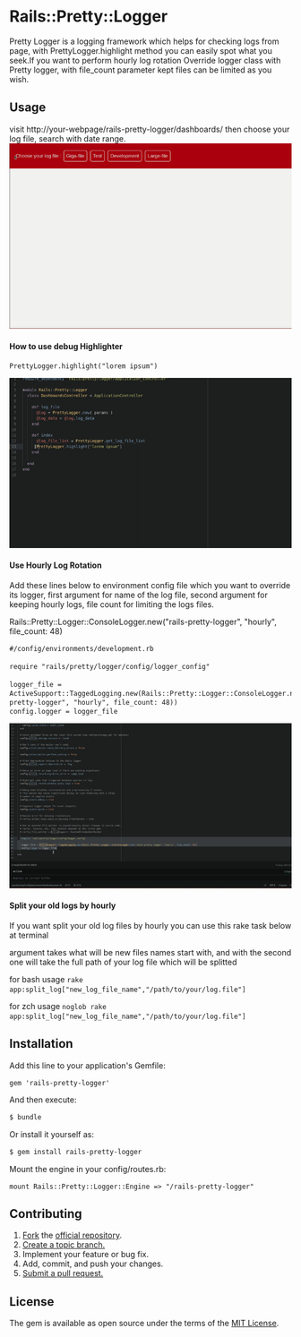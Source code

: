 # Rails::Pretty::Logger
Pretty Logger is a logging framework which helps for checking  logs from page, with PrettyLogger.highlight method you can easily spot what you seek.If you want to perform hourly log rotation  Override logger class with Pretty logger, with file_count parameter kept files can be limited as you wish.

## Usage
visit http://your-webpage/rails-pretty-logger/dashboards/ then choose your log file, search with date range.
![](log_file.gif)

#### How to use debug Highlighter

```
PrettyLogger.highlight("lorem ipsum")
```
![](highlight.gif)

#### Use Hourly Log Rotation

Add these lines below to environment config file which you want to override its logger, first argument for name of the log file, second argument for keeping hourly logs, file count for limiting the logs files.

Rails::Pretty::Logger::ConsoleLogger.new("rails-pretty-logger", "hourly", file_count: 48)

```  
#/config/environments/development.rb

require "rails/pretty/logger/config/logger_config"

logger_file = ActiveSupport::TaggedLogging.new(Rails::Pretty::Logger::ConsoleLogger.new("rails-pretty-logger", "hourly", file_count: 48))
config.logger = logger_file
```   
![](hour.gif)

#### Split your old logs by hourly

If you want split your old log files by hourly you can use this rake task below at terminal

argument takes what will be new files names start with, and with the second one will take the full path of your log file which will be splitted

for bash usage ```rake app:split_log["new_log_file_name","/path/to/your/log.file"]```

for zch usage  ```noglob rake app:split_log["new_log_file_name","/path/to/your/log.file"]```

## Installation
Add this line to your application's Gemfile:

```
gem 'rails-pretty-logger'
```

And then execute:
```bash
$ bundle
```

Or install it yourself as:
```bash
$ gem install rails-pretty-logger
```
Mount the engine in your config/routes.rb:

```
mount Rails::Pretty::Logger::Engine => "/rails-pretty-logger"
```

## Contributing

1. [Fork][fork] the [official repository][repo].
2. [Create a topic branch.][branch]
3. Implement your feature or bug fix.
4. Add, commit, and push your changes.
5. [Submit a pull request.][pr]

## License
The gem is available as open source under the terms of the [MIT License](https://opensource.org/licenses/MIT).


[repo]: https://github.com/kekik/rails-pretty-logger/tree/master
[fork]: https://help.github.com/articles/fork-a-repo/
[branch]: https://help.github.com/articles/creating-and-deleting-branches-within-your-repository/
[pr]: https://help.github.com/articles/using-pull-requests/
